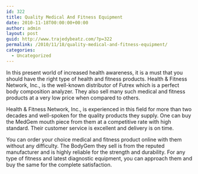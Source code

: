 ```yaml
---
id: 322
title: Quality Medical And Fitness Equipment
date: 2010-11-18T00:00:00+00:00
author: admin
layout: post
guid: http://www.trajedybeatz.com/?p=322
permalink: /2010/11/18/quality-medical-and-fitness-equipment/
categories:
  - Uncategorized
---
```

In this present world of increased health awareness, it is a must that you should have the right type of health and fitness products. Health & Fitness Network, Inc., is the well-known distributor of Futrex which is a perfect body composition analyzer. They also sell many such medical and fitness products at a very low price when compared to others.

Health & Fitness Network, Inc., is experienced in this field for more than two decades and well-spoken for the quality products they supply. One can buy the MedGem mouth piece from them at a competitive rate with high standard. Their customer service is excellent and delivery is on time.

You can order your choice medical and fitness product online with them without any difficulty. The BodyGem they sell is from the reputed manufacturer and is highly reliable for the strength and durability. For any type of fitness and latest diagnostic equipment, you can approach them and buy the same for the complete satisfaction.